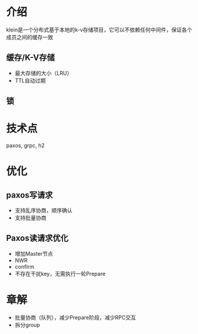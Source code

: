 
# 介绍
klein是一个分布式基于本地的k-v存储项目，它可以不依赖任何中间件，保证各个成员之间的缓存一致

## 缓存/K-V存储
- 最大存储的大小（LRU）
- TTL自动过期
## 锁

# 技术点
paxos, grpc, h2

# 优化
## paxos写请求
- 支持乱序协商，顺序确认
- 支持批量协商

## Paxos读请求优化
- 增加Master节点
- NWR
- confirm
- 不存在干扰key，无需执行一轮Prepare

# 章解
- 批量协商（队列），减少Prepare阶段，减少RPC交互
- 拆分group